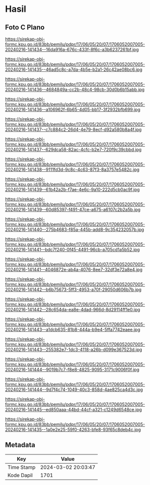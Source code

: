 # Hasil

## Foto C Plano

https://sirekap-obj-formc.kpu.go.id/83bb/pemilu/pdpr/17/06/05/20/07/1706052007005-20240216-141434--16da916a-676c-433f-8f6c-a3b6237261bf.jpg

https://sirekap-obj-formc.kpu.go.id/83bb/pemilu/pdpr/17/06/05/20/07/1706052007005-20240216-141435--46ad5c8c-a7da-4b5e-b2a1-26c42ae08bc6.jpg

https://sirekap-obj-formc.kpu.go.id/83bb/pemilu/pdpr/17/06/05/20/07/1706052007005-20240216-141436--4684849a-cc2b-48c4-98cb-30d0b6b15abb.jpg

https://sirekap-obj-formc.kpu.go.id/83bb/pemilu/pdpr/17/06/05/20/07/1706052007005-20240216-141436--a106962f-6b65-4d05-bb17-3f2932bfb699.jpg

https://sirekap-obj-formc.kpu.go.id/83bb/pemilu/pdpr/17/06/05/20/07/1706052007005-20240216-141437--c7c884c2-26d4-4e79-8ecf-d92a580b8a4f.jpg

https://sirekap-obj-formc.kpu.go.id/83bb/pemilu/pdpr/17/06/05/20/07/1706052007005-20240216-141437--629dca58-82ac-4cfc-b2e7-720f9c39cbbd.jpg

https://sirekap-obj-formc.kpu.go.id/83bb/pemilu/pdpr/17/06/05/20/07/1706052007005-20240216-141438--9111fd3d-9c8c-4c63-87f3-8a3757e5482c.jpg

https://sirekap-obj-formc.kpu.go.id/83bb/pemilu/pdpr/17/06/05/20/07/1706052007005-20240216-141439--61b42a2b-f7ae-4e6c-9a10-222d5cb0ac9f.jpg

https://sirekap-obj-formc.kpu.go.id/83bb/pemilu/pdpr/17/06/05/20/07/1706052007005-20240216-141439--60d85397-f491-47ce-a675-a6107c2b2a5b.jpg

https://sirekap-obj-formc.kpu.go.id/83bb/pemilu/pdpr/17/06/05/20/07/1706052007005-20240216-141440--275b4683-f85a-445b-add8-9c354232057b.jpg

https://sirekap-obj-formc.kpu.go.id/83bb/pemilu/pdpr/17/06/05/20/07/1706052007005-20240216-141441--bdc7f240-0f45-4491-96cb-a705cd1a5b52.jpg

https://sirekap-obj-formc.kpu.go.id/83bb/pemilu/pdpr/17/06/05/20/07/1706052007005-20240216-141441--4046872e-ab4a-4076-8ee7-32df3e72a8e4.jpg

https://sirekap-obj-formc.kpu.go.id/83bb/pemilu/pdpr/17/06/05/20/07/1706052007005-20240216-141442--b6b75673-5ff3-4953-a70f-29050d606b7b.jpg

https://sirekap-obj-formc.kpu.go.id/83bb/pemilu/pdpr/17/06/05/20/07/1706052007005-20240216-141442--28c654da-ea8e-4dad-966d-8d29114ff1e0.jpg

https://sirekap-obj-formc.kpu.go.id/83bb/pemilu/pdpr/17/06/05/20/07/1706052007005-20240216-141443--a1dcb635-81b8-444a-b9e4-5ffa7742eaee.jpg

https://sirekap-obj-formc.kpu.go.id/83bb/pemilu/pdpr/17/06/05/20/07/1706052007005-20240216-141443--255382e7-1dc3-4118-a26b-d099e367523d.jpg

https://sirekap-obj-formc.kpu.go.id/83bb/pemilu/pdpr/17/06/05/20/07/1706052007005-20240216-141444--9019b7c7-f8e8-4825-9095-3171c9006f0f.jpg

https://sirekap-obj-formc.kpu.go.id/83bb/pemilu/pdpr/17/06/05/20/07/1706052007005-20240216-141444--9d7f4c74-1049-40c3-858d-4ae825ca4d3c.jpg

https://sirekap-obj-formc.kpu.go.id/83bb/pemilu/pdpr/17/06/05/20/07/1706052007005-20240216-141445--ed850aaa-44bd-44cf-a321-c1249d6548ce.jpg

https://sirekap-obj-formc.kpu.go.id/83bb/pemilu/pdpr/17/06/05/20/07/1706052007005-20240216-141435--1a0e2e25-59f0-4263-bfe8-93f65c8deb4c.jpg


## Metadata

| Key        | Value               |
| ---------- | ------------------- |
| Time Stamp | 2024-03-02 20:03:47 |
| Kode Dapil | 1701                |



